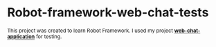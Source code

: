 # Robot-framework-web-chat-tests
<sub>This project was created to learn Robot Framework. I used my project [**web-chat-application**](https://github.com/KatarzynaDudziak/web-chat-application) for testing.</sub>
